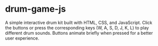 # drum-game-js
A simple interactive drum kit built with HTML, CSS, and JavaScript.
Click the buttons or press the corresponding keys (W, A, S, D, J, K, L) to play different drum sounds.
Buttons animate briefly when pressed for a better user experience.
